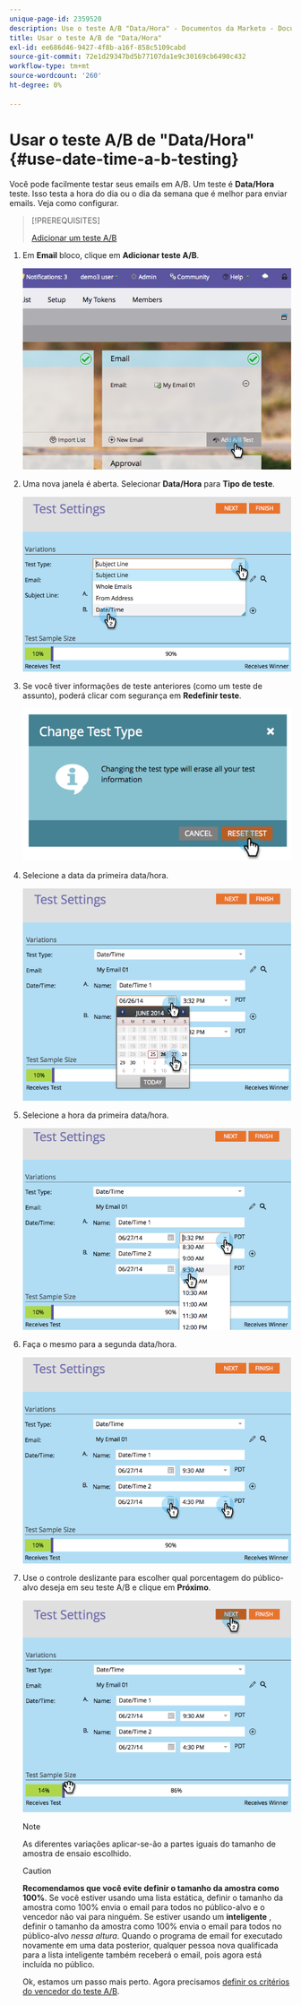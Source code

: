 ```yaml
---
unique-page-id: 2359520
description: Use o teste A/B "Data/Hora" - Documentos da Marketo - Documentação do produto
title: Usar o teste A/B de "Data/Hora"
exl-id: ee686d46-9427-4f8b-a16f-858c5109cabd
source-git-commit: 72e1d29347bd5b77107da1e9c30169cb6490c432
workflow-type: tm+mt
source-wordcount: '260'
ht-degree: 0%

---
```


# Usar o teste A/B de &quot;Data/Hora&quot; {#use-date-time-a-b-testing}

Você pode facilmente testar seus emails em A/B. Um teste é **Data/Hora** teste. Isso testa a hora do dia ou o dia da semana que é melhor para enviar emails. Veja como configurar.

>[!PREREQUISITES]
>
>[Adicionar um teste A/B](/help/marketo/product-docs/email-marketing/email-programs/email-program-actions/email-test-a-b-test/add-an-a-b-test.md)

1. Em **Email** bloco, clique em **Adicionar teste A/B**.

   ![](assets/image2014-9-12-15-3a41-3a3.png)

1. Uma nova janela é aberta. Selecionar **Data/Hora** para **Tipo de teste**.

   ![](assets/image2014-9-12-15-3a41-3a12.png)

1. Se você tiver informações de teste anteriores (como um teste de assunto), poderá clicar com segurança em **Redefinir teste**.

   ![](assets/image2014-9-12-15-3a41-3a19.png)

1. Selecione a data da primeira data/hora.

   ![](assets/image2014-9-12-15-3a41-3a26.png)

1. Selecione a hora da primeira data/hora.

   ![](assets/image2014-9-12-15-3a41-3a33.png)

1. Faça o mesmo para a segunda data/hora.

   ![](assets/image2014-9-12-15-3a41-3a40.png)

1. Use o controle deslizante para escolher qual porcentagem do público-alvo deseja em seu teste A/B e clique em **Próximo**.

   ![](assets/image2014-9-12-15-3a41-3a53.png)

   >[!NOTE]
   >
   >As diferentes variações aplicar-se-ão a partes iguais do tamanho de amostra de ensaio escolhido.

   >[!CAUTION]
   >
   >**Recomendamos que você evite definir o tamanho da amostra como 100%**. Se você estiver usando uma lista estática, definir o tamanho da amostra como 100% envia o email para todos no público-alvo e o vencedor não vai para ninguém. Se estiver usando um **inteligente** , definir o tamanho da amostra como 100% envia o email para todos no público-alvo _nessa altura_. Quando o programa de email for executado novamente em uma data posterior, qualquer pessoa nova qualificada para a lista inteligente também receberá o email, pois agora está incluída no público.

   Ok, estamos um passo mais perto. Agora precisamos [definir os critérios do vencedor do teste A/B](/help/marketo/product-docs/email-marketing/email-programs/email-program-actions/email-test-a-b-test/define-the-a-b-test-winner-criteria.md).
